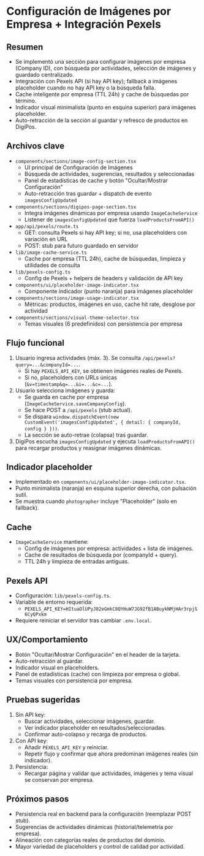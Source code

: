 # Configuración de Imágenes por Empresa + Integración Pexels

## Resumen
- Se implementó una sección para configurar imágenes por empresa (Company ID), con búsqueda por actividades, selección de imágenes y guardado centralizado.
- Integración con Pexels API (si hay API key); fallback a imágenes placeholder cuando no hay API key o la búsqueda falla.
- Cache inteligente por empresa (TTL 24h) y cache de búsquedas por término.
- Indicador visual minimalista (punto en esquina superior) para imágenes placeholder.
- Auto-retracción de la sección al guardar y refresco de productos en DigiPos.

## Archivos clave
- `components/sections/image-config-section.tsx`
  - UI principal de Configuración de Imágenes
  - Búsqueda de actividades, sugerencias, resultados y seleccionadas
  - Panel de estadísticas de cache y botón "Ocultar/Mostrar Configuración"
  - Auto-retracción tras guardar + dispatch de evento `imagesConfigUpdated`
- `components/sections/digipos-page-section.tsx`
  - Integra imágenes dinámicas por empresa usando `ImageCacheService`
  - Listener de `imagesConfigUpdated` que fuerza `loadProductsFromAPI()`
- `app/api/pexels/route.ts`
  - GET: consulta Pexels si hay API key; si no, usa placeholders con variación en URL
  - POST: stub para futuro guardado en servidor
- `lib/image-cache-service.ts`
  - Cache por empresa (TTL 24h), cache de búsquedas, limpieza y utilidades de consulta
- `lib/pexels-config.ts`
  - Config de Pexels + helpers de headers y validación de API key
- `components/ui/placeholder-image-indicator.tsx`
  - Componente indicador (punto naranja) para imágenes placeholder
- `components/sections/image-usage-indicator.tsx`
  - Métricas: productos, imágenes en uso, cache hit rate, desglose por actividad
- `components/sections/visual-theme-selector.tsx`
  - Temas visuales (6 predefinidos) con persistencia por empresa

## Flujo funcional
1. Usuario ingresa actividades (máx. 3). Se consulta `/api/pexels?query=...&companyId=...`.
   - Si hay `PEXELS_API_KEY`, se obtienen imágenes reales de Pexels.
   - Si no, placeholders con URLs únicas (`&v=timestamp&q=...&i=...&c=...`).
2. Usuario selecciona imágenes y guarda:
   - Se guarda en cache por empresa (`ImageCacheService.saveCompanyConfig`).
   - Se hace POST a `/api/pexels` (stub actual).
   - Se dispara `window.dispatchEvent(new CustomEvent('imagesConfigUpdated', { detail: { companyId, config } }))`.
   - La sección se auto-retrae (colapsa) tras guardar.
3. DigiPos escucha `imagesConfigUpdated` y ejecuta `loadProductsFromAPI()` para recargar productos y reasignar imágenes dinámicas.

## Indicador placeholder
- Implementado en `components/ui/placeholder-image-indicator.tsx`.
- Punto minimalista (naranja) en esquina superior derecha, con pulsación sutil.
- Se muestra cuando `photographer` incluye "Placeholder" (solo en fallback).

## Cache
- `ImageCacheService` mantiene:
  - Config de imágenes por empresa: actividades + lista de imágenes.
  - Cache de resultados de búsqueda por (companyId + query).
  - TTL 24h y limpieza de entradas antiguas.

## Pexels API
- Configuración: `lib/pexels-config.ts`.
- Variable de entorno requerida:
  - `PEXELS_API_KEY=HItuaDlUPyJ82eGmkC8QYHuW7JG92fB1ABuykNMjHAr3rpjS6CyQPxkm`
- Requiere reiniciar el servidor tras cambiar `.env.local`.

## UX/Comportamiento
- Botón "Ocultar/Mostrar Configuración" en el header de la tarjeta.
- Auto-retracción al guardar.
- Indicador visual en placeholders.
- Panel de estadísticas (cache) con limpieza por empresa o global.
- Temas visuales con persistencia por empresa.

## Pruebas sugeridas
1. Sin API key:
   - Buscar actividades, seleccionar imágenes, guardar.
   - Ver indicador placeholder en resultados/seleccionadas.
   - Confirmar auto-colapso y recarga de productos.
2. Con API key:
   - Añadir `PEXELS_API_KEY` y reiniciar.
   - Repetir flujo y confirmar que ahora predominan imágenes reales (sin indicador).
3. Persistencia:
   - Recargar página y validar que actividades, imágenes y tema visual se conservan por empresa.

## Próximos pasos
- Persistencia real en backend para la configuración (reemplazar POST stub).
- Sugerencias de actividades dinámicas (historial/telemetría por empresa).
- Alineación con categorías reales de productos del dominio.
- Mayor variedad de placeholders y control de calidad por actividad.
